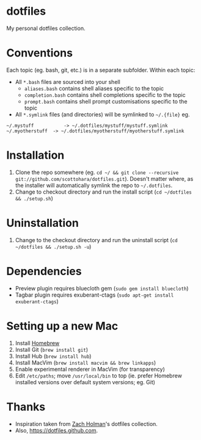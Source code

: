 dotfiles
========
My personal dotfiles collection.

Conventions
===========
Each topic (eg. bash, git, etc.) is in a separate subfolder.
Within each topic:
- All `*.bash` files are sourced into your shell
    - `aliases.bash` contains shell aliases specific to the topic
    - `completion.bash` contains shell completions specific to the topic
    - `prompt.bash` contains shell prompt customisations specific to the topic
- All `*.symlink` files (and directories) will be symlinked to `~/.{file}` eg.

```
~/.mystuff			 -> ~/.dotfiles/mystuff/mystuff.symlink
~/.myotherstuff	 -> ~/.dotfiles/myotherstuff/myotherstuff.symlink
```

Installation
============
1. Clone the repo somewhere (eg. `cd ~/ && git clone --recursive git://github.com/scottohara/dotfiles.git`). Doesn't matter where, as the installer will automatically symlink the repo to `~/.dotfiles`.
2. Change to checkout directory and run the install script (`cd ~/dotfiles && ./setup.sh`)

Uninstallation
==============
1. Change to the checkout directory and run the uninstall script (`cd ~/dotfiles && ./setup.sh -u`)

Dependencies
============
* Preview plugin requires bluecloth gem (`sudo gem install bluecloth`)
* Tagbar plugin requires exuberant-ctags (`sudo apt-get install exuberant-ctags`)

Setting up a new Mac
====================
1. Install [Homebrew](http://mxcl.github.com/homebrew/)
2. Install Git (`brew install git`)
3. Install Hub (`brew install hub`)
4. Install MacVim (`brew install macvim && brew linkapps`)
5. Enable experimental renderer in MacVim (for transparency)
6. Edit `/etc/paths`; move `/usr/local/bin` to top (ie. prefer Homebrew installed versions over default system versions; eg. Git)

Thanks
======
* Inspiration taken from [Zach Holman](https://github.com/holman/dotfiles)'s dotfiles collection.
* Also, https://dotfiles.github.com.
